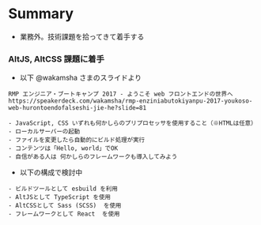 # Summary

- 業務外。技術課題を拾ってきて着手する


### AltJS, AltCSS 課題に着手

- 以下 @wakamsha さまのスライドより

```
RMP エンジニア・ブートキャンプ 2017 - ようこそ web フロントエンドの世界へ
https://speakerdeck.com/wakamsha/rmp-enziniabutokiyanpu-2017-youkoso-web-hurontoendofalseshi-jie-he?slide=81

- JavaScript, CSS いずれも何かしらのプリプロセッサを使用すること（※HTMLは任意）
- ローカルサーバーの起動
- ファイルを変更したら自動的にビルド処理が実行
- コンテンツは「Hello, world」でOK
- 自信がある人は 何かしらのフレームワークも導入してみよう

```

- 以下の構成で検討中

```
- ビルドツールとして esbuild を利用
- AltJSとして TypeScript を使用
- AltCSSとして Sass (SCSS)  を使用
- フレームワークとして React  を使用
```